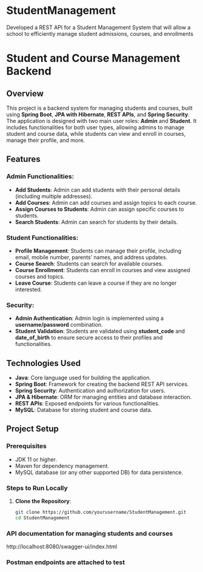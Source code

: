 # StudentManagement
Developed a REST API for a Student Management System that will allow a school to efficiently manage student admissions, courses, and enrollments

# Student and Course Management Backend

## Overview
This project is a backend system for managing students and courses, built using **Spring Boot**, **JPA with Hibernate**, **REST APIs**, and **Spring Security**. The application is designed with two main user roles: **Admin** and **Student**. It includes functionalities for both user types, allowing admins to manage student and course data, while students can view and enroll in courses, manage their profile, and more.

## Features

### Admin Functionalities:
- **Add Students**: Admin can add students with their personal details (including multiple addresses).
- **Add Courses**: Admin can add courses and assign topics to each course.
- **Assign Courses to Students**: Admin can assign specific courses to students.
- **Search Students**: Admin can search for students by their details.

### Student Functionalities:
- **Profile Management**: Students can manage their profile, including email, mobile number, parents’ names, and address updates.
- **Course Search**: Students can search for available courses.
- **Course Enrollment**: Students can enroll in courses and view assigned courses and topics.
- **Leave Course**: Students can leave a course if they are no longer interested.

### Security:
- **Admin Authentication**: Admin login is implemented using a **username/password** combination.
- **Student Validation**: Students are validated using **student_code** and **date_of_birth** to ensure secure access to their profiles and functionalities.

## Technologies Used
- **Java**: Core language used for building the application.
- **Spring Boot**: Framework for creating the backend REST API services.
- **Spring Security**: Authentication and authorization for users.
- **JPA & Hibernate**: ORM for managing entities and database interaction.
- **REST APIs**: Exposed endpoints for various functionalities.
- **MySQL**: Database for storing student and course data.

## Project Setup

### Prerequisites
- JDK 11 or higher.
- Maven for dependency management.
- MySQL database (or any other supported DB) for data persistence.

### Steps to Run Locally

1. **Clone the Repository**:
   ```bash
   git clone https://github.com/yourusername/StudentManagement.git
   cd StudentManagement

### API documentation for managing students and courses
http://localhost:8080/swagger-ui/index.html

### Postman endpoints are attached to test

